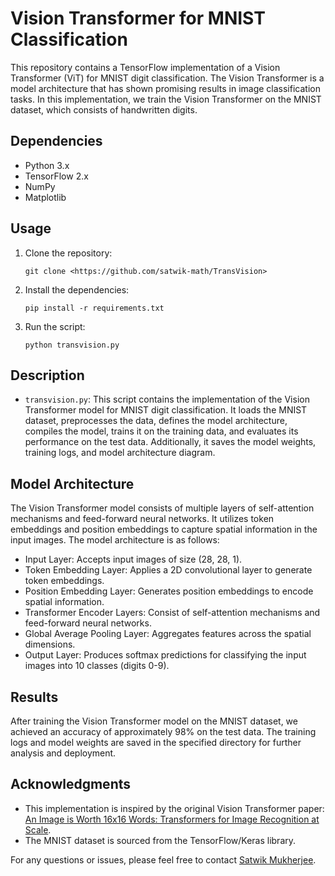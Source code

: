 # Vision Transformer for MNIST Classification

This repository contains a TensorFlow implementation of a Vision Transformer (ViT) for MNIST digit classification. The Vision Transformer is a model architecture that has shown promising results in image classification tasks. In this implementation, we train the Vision Transformer on the MNIST dataset, which consists of handwritten digits.

## Dependencies
- Python 3.x
- TensorFlow 2.x
- NumPy
- Matplotlib

## Usage
1. Clone the repository:

    ```
    git clone <https://github.com/satwik-math/TransVision>
    ```

2. Install the dependencies:

    ```
    pip install -r requirements.txt
    ```

3. Run the script:

    ```
    python transvision.py
    ```

## Description
- `transvision.py`: This script contains the implementation of the Vision Transformer model for MNIST digit classification. It loads the MNIST dataset, preprocesses the data, defines the model architecture, compiles the model, trains it on the training data, and evaluates its performance on the test data. Additionally, it saves the model weights, training logs, and model architecture diagram.

## Model Architecture
The Vision Transformer model consists of multiple layers of self-attention mechanisms and feed-forward neural networks. It utilizes token embeddings and position embeddings to capture spatial information in the input images. The model architecture is as follows:

- Input Layer: Accepts input images of size (28, 28, 1).
- Token Embedding Layer: Applies a 2D convolutional layer to generate token embeddings.
- Position Embedding Layer: Generates position embeddings to encode spatial information.
- Transformer Encoder Layers: Consist of self-attention mechanisms and feed-forward neural networks.
- Global Average Pooling Layer: Aggregates features across the spatial dimensions.
- Output Layer: Produces softmax predictions for classifying the input images into 10 classes (digits 0-9).

## Results
After training the Vision Transformer model on the MNIST dataset, we achieved an accuracy of approximately 98% on the test data. The training logs and model weights are saved in the specified directory for further analysis and deployment.

## Acknowledgments
- This implementation is inspired by the original Vision Transformer paper: [An Image is Worth 16x16 Words: Transformers for Image Recognition at Scale](https://arxiv.org/abs/2010.11929).
- The MNIST dataset is sourced from the TensorFlow/Keras library.

For any questions or issues, please feel free to contact [Satwik Mukherjee](satwik.applied@gmail.com).
